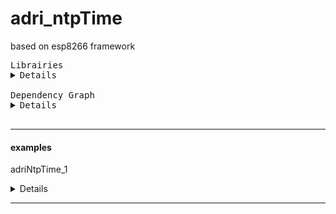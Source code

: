 # adri_ntpTime

based on esp8266 framework

<pre>
Librairies
<details>
adri_ntpTime                    = https://github.com/AdriLighting/adri_ntpTime

TimeLib                         = https://github.com/PaulStoffregen/Time

framework                       = https://github.com/esp8266/Arduino/tree/master/libraries
ESP8266WiFi                     = 

</details>
Dependency Graph
<details>
|-- [adri_ntpTime] 1.0.0
|   |-- [TimeLib] 1.6
|   |-- [ESP8266WiFi] 1.0</details>
</pre>

<hr>

#### examples

adriNtpTime_1
<details>
<pre>
platformio.ini
<details>
[env:nodemcuv2]
platform=espressif8266
board=nodemcuv2
framework=arduino
lib_ignore=WiFi101
board_build.filesystem=littlefs
board_build.ldscript=eagle.flash.4m3m.ld
lib_extra_dirs= ${env.lib_extra_dirs}
upload_speed=921600
[platformio]
src_dir= ${env.src_dir}

</details>
</pre>
<pre>
Librairies
<details>
adri_ntpTime                    = https://github.com/AdriLighting/adri_ntpTime
adri_timer                      = https://github.com/AdriLighting/adri_timer
adri_wifiConnect                = https://github.com/AdriLighting/adri_wifiConnect
adri_tools_v2                   = https://github.com/AdriLighting/adri_tools_v2

TimeLib                         = https://github.com/PaulStoffregen/Time

framework                       = https://github.com/esp8266/Arduino/tree/master/libraries
ESP8266WiFi                     = 
ESP8266WebServer                = 
ESP8266mDNS                     = 
LittleFS(esp8266)               = 

</details>
Dependency Graph
<details>
|-- [adri_ntpTime] 1.0.0
|   |-- [TimeLib] 1.6
|   |-- [ESP8266WiFi] 1.0
|-- [adri_timer] 1.0.0
|-- [adri_wifiConnect] 1.0.0
|   |-- [ESP8266WebServer] 1.0
|   |   |-- [ESP8266WiFi] 1.0
|   |-- [ESP8266WiFi] 1.0
|   |-- [ESP8266mDNS] 1.2
|   |   |-- [ESP8266WiFi] 1.0
|   |-- [adri_tools_v2] 1.0.0
|   |   |-- [ESP8266WiFi] 1.0
|   |   |-- [LittleFS(esp8266)] 0.1.0
|   |-- [LittleFS(esp8266)] 0.1.0
|   |-- [adri_timer] 1.0.0
|-- [LittleFS(esp8266)] 0.1.0</details>
</pre>
</details>
<hr>